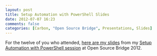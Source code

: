 ```yaml
---
layout: post
title: Setup Automation with PowerShell Slides
date: 2012-07-07 16:23
comments: false
categories: [Carbon, "Open Source Bridge", Presentations, Slides]
---
```


For the twelve of you who attended, [here are my slides](/storage/slides/SetupAutomationWithPowerShell.pdf) from my [Setup Automation with PowerShell session](http://opensourcebridge.org/sessions/829) at Open Source Bridge 2012.

